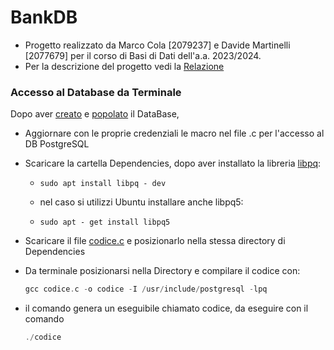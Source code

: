 # BankDB

- Progetto realizzato da Marco Cola [2079237] e Davide Martinelli [2077679] per il corso di Basi di Dati dell'a.a. 2023/2024.
- Per la descrizione del progetto vedi la [Relazione](Relazione.pdf)
  
### Accesso al Database da Terminale

Dopo aver [creato](/src/CreateTables.sql) e [popolato](/src/AllDataDump.sql) il DataBase,
- Aggiornare con le proprie credenziali le macro nel file .c per l'accesso al DB PostgreSQL
- Scaricare la cartella Dependencies, dopo aver installato la libreria [libpq](https://www.postgresql.org/docs/current/libpq.html):
  
  - ``sudo apt install libpq - dev``
    
  - nel caso si utilizzi Ubuntu installare anche libpq5:
    
  - ``sudo apt - get install libpq5``

- Scaricare il file [codice.c](codice.c) e posizionarlo nella stessa directory di Dependencies
- Da terminale posizionarsi nella Directory e compilare il codice con:
  
  ```c
  gcc codice.c -o codice -I /usr/include/postgresql -lpq

- il comando genera un eseguibile chiamato codice, da eseguire con il comando

  ```c
  ./codice
